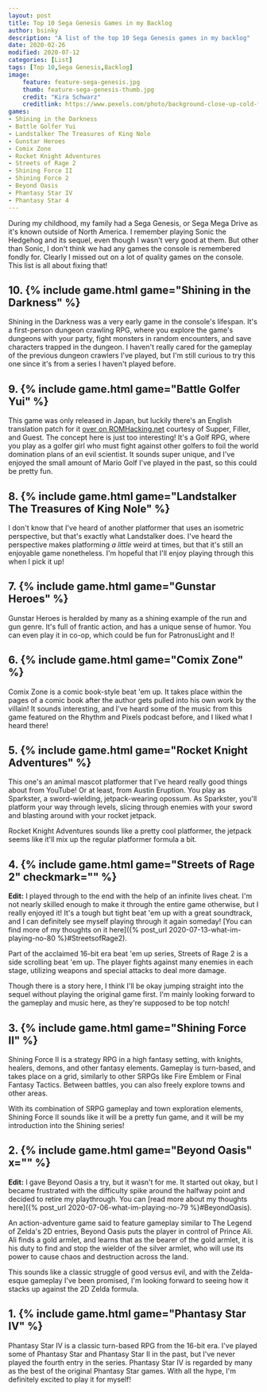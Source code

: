 ```yaml
---
layout: post
title: Top 10 Sega Genesis Games in my Backlog
author: bsinky
description: "A list of the top 10 Sega Genesis games in my backlog"
date: 2020-02-26
modified: 2020-07-12
categories: [List]
tags: [Top 10,Sega Genesis,Backlog]
image:
    feature: feature-sega-genesis.jpg
    thumb: feature-sega-genesis-thumb.jpg
    credit: "Kira Schwarz"
    creditlink: https://www.pexels.com/photo/background-close-up-cold-freeze-1451484/
games:
- Shining in the Darkness
- Battle Golfer Yui
- Landstalker The Treasures of King Nole
- Gunstar Heroes
- Comix Zone
- Rocket Knight Adventures
- Streets of Rage 2
- Shining Force II
- Shining Force 2
- Beyond Oasis
- Phantasy Star IV
- Phantasy Star 4
---
```


During my childhood, my family had a Sega Genesis, or Sega Mega Drive as it's
known outside of North America. I remember playing Sonic the Hedgehog and its
sequel, even though I wasn't very good at them. But other than Sonic, I don't
think we had any games the console is remembered fondly for. Clearly I missed
out on a lot of quality games on the console. This list is all about fixing
that!

<!--more-->

## 10. {% include game.html game="Shining in the Darkness" %}

Shining in the Darkness was a very early game in the console's lifespan. It's a
first-person dungeon crawling RPG, where you explore the game's dungeons with
your party, fight monsters in random encounters, and save characters trapped in
the dungeon. I haven't really cared for the gameplay of the previous dungeon
crawlers I've played, but I'm still curious to try this one since it's from a
series I haven't played before.

## 9. {% include game.html game="Battle Golfer Yui" %}

This game was only released in Japan, but luckily there's an English translation
patch for it [over on
ROMHacking.net](https://www.romhacking.net/translations/3364/) courtesy of
Supper, Filler, and Guest. The concept here is just too interesting! It's a Golf
RPG, where you play as a golfer girl who must fight against other golfers to
foil the world domination plans of an evil scientist. It sounds super unique,
and I've enjoyed the small amount of Mario Golf I've played in the past, so this
could be pretty fun.

## 8. {% include game.html game="Landstalker The Treasures of King Nole" %}

I don't know that I've heard of another platformer that uses an isometric
perspective, but that's exactly what Landstalker does. I've heard the
perspective makes platforming *a little* weird at times, but that it's still an
enjoyable game nonetheless. I'm hopeful that I'll enjoy playing through this
when I pick it up!

## 7. {% include game.html game="Gunstar Heroes" %}

Gunstar Heroes is heralded by many as a shining example of the run and gun
genre. It's full of frantic action, and has a unique sense of humor. You can
even play it in co-op, which could be fun for PatronusLight and I!

## 6. {% include game.html game="Comix Zone" %}

Comix Zone is a comic book-style beat 'em up. It takes place within the pages of
a comic book after the author gets pulled into his own work by the villain! It
sounds interesting, and I've heard some of the music from this game featured on
the Rhythm and Pixels podcast before, and I liked what I heard there!

## 5. {% include game.html game="Rocket Knight Adventures" %}

This one's an animal mascot platformer that I've heard really good things about
from YouTube! Or at least, from Austin Eruption. You play as Sparkster, a
sword-wielding, jetpack-wearing opossum. As Sparkster, you'll platform your way
through levels, slicing through enemies with your sword and blasting around with
your rocket jetpack.
 
Rocket Knight Adventures sounds like a pretty cool platformer, the jetpack seems
like it'll mix up the regular platformer formula a bit.

## 4. {% include game.html game="Streets of Rage 2" checkmark="" %}

**Edit:** I played through to the end with the help of an infinite lives cheat.
I'm not nearly skilled enough to make it through the entire game otherwise, but
I really enjoyed it! It's a tough but tight beat 'em up with a great soundtrack,
and I can definitely see myself playing through it again someday! [You can find
more of my thoughts on it here]({% post_url 2020-07-13-what-im-playing-no-80
%}#StreetsofRage2).

Part of the acclaimed 16-bit era beat 'em up series, Streets of Rage 2 is a side
scrolling beat 'em up. The player fights against many enemies in each stage,
utilizing weapons and special attacks to deal more damage.

Though there is a story here, I think I'll be okay jumping straight into the
sequel without playing the original game first. I'm mainly looking forward to
the gameplay and music here, as they're supposed to be top notch!

## 3. {% include game.html game="Shining Force II" %}

Shining Force II is a strategy RPG in a high fantasy setting, with knights,
healers, demons, and other fantasy elements. Gameplay is turn-based, and takes
place on a grid, similarly to other SRPGs like Fire Emblem or Final Fantasy
Tactics. Between battles, you can also freely explore towns and other areas.

With its combination of SRPG gameplay and town exploration elements, Shining
Force II sounds like it will be a pretty fun game, and it will be my
introduction into the Shining series!

## 2. {% include game.html game="Beyond Oasis" x="" %}

**Edit:** I gave Beyond Oasis a try, but it wasn't for me. It started out okay,
but I became frustrated with the difficulty spike around the halfway point and
decided to retire my playthrough. You can [read more about my thoughts here]({%
post_url 2020-07-06-what-im-playing-no-79 %}#BeyondOasis).

An action-adventure game said to feature gameplay similar to The Legend of
Zelda's 2D entries, Beyond Oasis puts the player in control of Prince Ali. Ali
finds a gold armlet, and learns that as the bearer of the gold armlet, it is his
duty to find and stop the wielder of the silver armlet, who will use its power
to cause chaos and destruction across the land.

This sounds like a classic struggle of good versus evil, and with the
Zelda-esque gameplay I've been promised, I'm looking forward to seeing how it
stacks up against the 2D Zelda formula.

## 1. {% include game.html game="Phantasy Star IV" %}

Phantasy Star IV is a classic turn-based RPG from the 16-bit era. I've played
some of Phantasy Star and Phantasy Star II in the past, but I've never played
the fourth entry in the series. Phantasy Star IV is regarded by many as the best
of the original Phantasy Star games. With all the hype, I'm definitely excited
to play it for myself!

